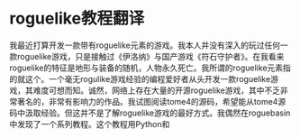 # roguelike教程翻译
我最近打算开发一款带有roguelike元素的游戏。我本人并没有深入的玩过任何一款roguelike游戏，只是接触过《伊洛纳》与国产游戏《符石守护者》。在我看来roguelike的特征是地形与装备的随机，人物永久死亡。我所谓的roguelike元素指的就这个。一个毫无rogulike游戏经验的编程爱好者从头开发一款roguelike游戏，其难度可想而知。诚然，网络上存在大量的开源roguelike游戏，其中不乏非常著名的，非常有影响力的作品。我试图阅读tome4的源码，希望能从tome4源码中汲取经验。但这并不是了解roguelike游戏的最好方式。我偶然在roguebasin中发现了一个系列教程。这个教程用Python和

